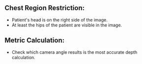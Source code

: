 ## Chest Region Restriction:
- Patient's head is on the right side of the image.
- At least the hips of the patient are visible in the image.

## Metric Calculation:
- Check which camera angle results is the most accurate depth calculation.